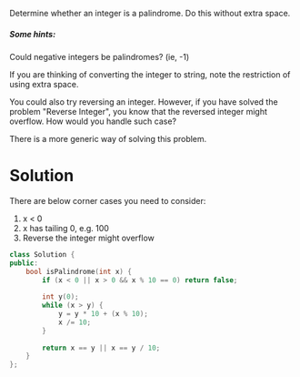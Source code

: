 
Determine whether an integer is a palindrome. Do this without extra space.
  
##### Some hints:  
  
Could negative integers be palindromes? (ie, -1)  

If you are thinking of converting the integer to string, note the restriction of using extra space.  

You could also try reversing an integer. However, if you have solved the problem "Reverse Integer", you know that the reversed integer might overflow. How would you handle such case?  

There is a more generic way of solving this problem.  


# Solution

There are below corner cases you need to consider:

1. x < 0
2. x has tailing 0, e.g. 100
3. Reverse the integer might overflow  
  

```cpp
class Solution {
public:
    bool isPalindrome(int x) {
        if (x < 0 || x > 0 && x % 10 == 0) return false;
        
        int y(0);
        while (x > y) {
            y = y * 10 + (x % 10);
            x /= 10;
        }
        
        return x == y || x == y / 10;
    }
};
```
